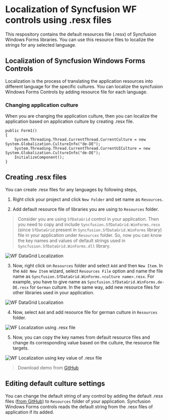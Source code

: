 # Localization of Syncfusion WF controls using .resx files 

This respository contains the default resources file (.resx) of Syncfusion Windows Forms libraries. You can use this resource files to localize the strings for any selected language.

## Localization of Syncfusion Windows Forms Controls

Localization is the process of translating the application resources into different language for the specific cultures. You can localize the syncfusion Windows Forms Controls by adding resource file for each language.

### Changing application culture

When you are changing the application culture, then you can localize the application based on application culture by creating .resx file.
 
```
public Form1()
{
    System.Threading.Thread.CurrentThread.CurrentCulture = new System.Globalization.CultureInfo("de-DE");
    System.Threading.Thread.CurrentThread.CurrentUICulture = new System.Globalization.CultureInfo("de-DE");
    InitializeComponent();
}
```

## Creating .resx files

You can create .resx files for any languages by following steps,

1) Right click your project and click `New Folder` and set name as `Resources`.

2) Add default resource file of libraries you are using to `Resources` folder.

> Consider you are using `SfDataGrid` control in your application. Then you need to copy and include `Syncfusion.SfDataGrid.WinForms.resx` (since `SfDataGrid` present in `Syncfusion.SfDataGrid.WinForms` library) file in your application under `Resources` folder. So, now you can know the key names and values of default strings used in `Syncfusion.SfDataGrid.WinForms.dll` library.

![WF DataGrid Localization](https://help.syncfusion.com/windowsforms/Localization_images/winforms-default-resx-file.png)

3) Now, right click on `Resources` folder and select `Add` and then `New Item`. In the `Add New Item` wizard, select `Resources File` option and name the file name as `Syncfusion.SfDataGrid.WinForms.<culture name>.resx`. For example, you have to give name as `Syncfusion.SfDataGrid.WinForms.de-DE.resx` for `German` culture. In the same way, add new resource files for other libraries used in your application.

![WF DataGrid Localization](https://help.syncfusion.com/windowsforms/Localization_images/winforms-adding-resource-file.png)

4) Now, select `Add` and add resource file for german culture in `Resources` folder.

![WF Localization using .resx file](https://help.syncfusion.com/windowsforms/Localization_images/winforms-resx-file-to-localize.png)

5) Now, you can copy the key names from default resource files and change its corresponding value based on the culture, the resource file targets.

![WF Localization using key value of .resx file](https://help.syncfusion.com/windowsforms/Localization_images/winforms-localized-resx-file.png)

> Download demo from [GitHub](https://github.com/SyncfusionExamples/winforms-datagrid-localization)

## Editing default culture settings 

You can change the default string of any control by adding the default .resx files ([from GitHub](https://github.com/syncfusion/winforms-controls-localization-resx-files)) to `Resources` folder of your application. Syncfusion Windows Forms controls reads the default string from the .resx files of application if its added. 
